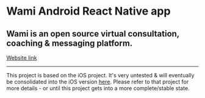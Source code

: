# Wami Android React Native app
## Wami is an open source virtual consultation, coaching & messaging platform.

[Website link](https://wami.app)

---

This project is based on the iOS project. It's very untested & will eventually be consolidated into the iOS version [here](https://gitlab.com/WamiApp/ios). Please refer to that project for more details - or until this project gets into a more complete/stable state.
